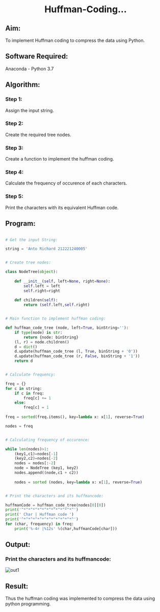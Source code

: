 # <p align="center">Huffman-Coding...</p>

## Aim:

To implement Huffman coding to compress the data using Python.

## Software Required:

Anaconda - Python 3.7

## Algorithm:

### Step 1:

Assign the input string.

### Step 2:

Create the required tree nodes.

### Step 3:

Create a function to implement the huffman coding.

### Step 4:

Calculate the frequency of occurence of each characters.

### Step 5:

Print the characters with its equivalent Huffman code.
 
## Program:

```python

# Get the input String:

string = 'Anto Richard 212221240005'

```

```python

# Create tree nodes:

class NodeTree(object):
    
    def __init__(self, left=None, right=None): 
        self.left = left
        self.right=right
        
    def children(self):
        return (self.left,self.right)

```

```python

# Main function to implement huffman coding:

def huffman_code_tree (node, left=True, binString=''):
    if type(node) is str:
        return {node: binString}
    (l, r) = node.children()
    d = dict()
    d.update(huffman_code_tree (l, True, binString + '0'))
    d.update(huffman_code_tree (r, False, binString + '1'))
    return d

```

```python

# Calculate frequency:

freq = {}
for c in string:
    if c in freq:
        freq[c] += 1
    else:
        freq[c] = 1
        
freq = sorted(freq.items(), key=lambda x: x[1], reverse=True)

nodes = freq

```

```python

# Calculating frequency of occurence:

while len(nodes)>1:
    (key1,c1)=nodes[-1]
    (key2,c2)=nodes[-2]
    nodes = nodes[:-2]
    node = NodeTree (key1, key2)
    nodes.append((node,c1 + c2))
    
    nodes = sorted (nodes, key=lambda x: x[1], reverse=True)

```

```python

# Print the characters and its huffmancode:

huffmanCode = huffman_code_tree(nodes[0][0])
print('^*^*^*^*^*^*^*^*^*^*^*^')
print(' Char | Huffman code ') 
print('^*^*^*^*^*^*^*^*^*^*^*^')
for (char, frequency) in freq:
    print('%-4r |%12s' %(char,huffmanCode[char]))

```


## Output:

### Print the characters and its huffmancode:

![out1](https://github.com/anto-richard/Huffman-Coding/assets/93427534/64138efa-900a-46c3-9412-e1d173ed92a5)


## Result:

Thus the huffman coding was implemented to compress the data using python programming.

